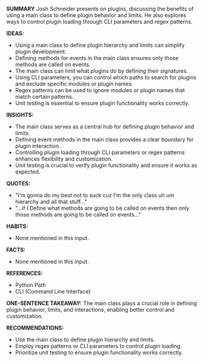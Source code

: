 **SUMMARY**
Josh Schneider presents on plugins, discussing the benefits of using a main class to define plugin behavior and limits. He also explores ways to control plugin loading through CLI parameters and regex patterns.

**IDEAS:**
* Using a main class to define plugin hierarchy and limits can simplify plugin development.
* Defining methods for events in the main class ensures only those methods are called on events.
* The main class can limit what plugins do by defining their signatures.
* Using CLI parameters, you can control which paths to search for plugins and exclude specific modules or plugin names.
* Regex patterns can be used to ignore modules or plugin names that match certain patterns.
* Unit testing is essential to ensure plugin functionality works correctly.

**INSIGHTS:**
* The main class serves as a central hub for defining plugin behavior and limits.
* Defining event methods in the main class provides a clear boundary for plugin interaction.
* Controlling plugin loading through CLI parameters or regex patterns enhances flexibility and customization.
* Unit testing is crucial to verify plugin functionality and ensure it works as expected.

**QUOTES:**
* "I'm gonna do my best not to suck cuz I'm the only class uh um hierarchy and all that stuff..."
* "...if I Define what methods are going to be called on events then only those methods are going to be called on events..."

**HABITS:**
* None mentioned in this input.

**FACTS:**
* None mentioned in this input.

**REFERENCES:**
* Python Path
* CLI (Command Line Interface)

**ONE-SENTENCE TAKEAWAY:**
The main class plays a crucial role in defining plugin behavior, limits, and interactions, enabling better control and customization.

**RECOMMENDATIONS:**
* Use the main class to define plugin hierarchy and limits.
* Employ regex patterns or CLI parameters to control plugin loading.
* Prioritize unit testing to ensure plugin functionality works correctly.

